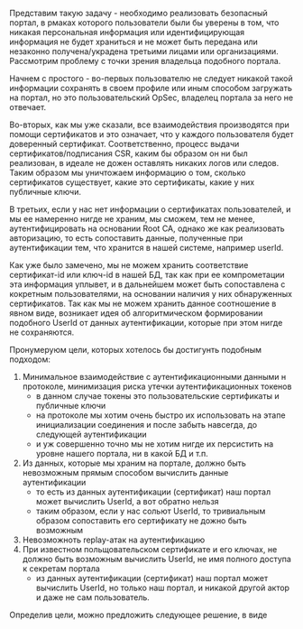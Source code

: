 Представим такую задачу - необходимо реализовать безопасный портал, в рмаках которого пользователи были бы уверены
в том, что никакая персональная информация или идентифицирующая информация не будет храниться и не может быть передана
или незаконно получена/украдена третьими лицами или организациями.
Рассмотрим проблему с точки зрения владельца подобного портала.

Начнем с простого - во-первых пользователю не следует никакой такой информации сохранять в своем профиле или иным
способом загружать на портал, но это пользовательский OpSec, владелец портала за него не отвечает.

Во-вторых, как мы уже сказали, все взаимодействия производятся при помощи сертификатов и это означает, что у каждого
пользователя будет доверенный сертификат. Соответственно, процесс выдачи сертификатов/подписания CSR, каким бы образом
он ни был реализован, в идеале не дожен оставлять никаких логов или следов. Таким образом мы уничтожаем информацию о том,
сколько сертификатов существует, какие это сертификаты, какие у них публичные ключи.

В третьих, если у нас нет информации о сертификатах пользователей, и мы ее намеренно нигде не храним, мы сможем, тем не
менее, аутентифицировать на основании Root CA, однако же как реализовать авторизацию, то есть сопоставить данные, полученные
при аутентификации тем, что хранится в нашей системе, например userId.

Как уже было замечено, мы не можем хранить соответствие сертификат-id или ключ-id в нашей БД, так как при ее компрометации
эта информация уплывет, и в дальнейшем может быть сопоставлена с кокретным пользователями, на основании наличия у них
обнаруженных сертификатов. Так как мы не можем хранить данное соотношение в явном виде, возникает идея об алгоритмическом
формировании подобного UserId от данных аутентификации, которые при этом нигде не сохраняются.

Пронумеруюм цели, которых хотелось бы достигунть подобным подходом:
1. Минимальное взаимодействие с аутентификационными данными н протоколе, минимизация риска утечки аутентификационных токенов
    - в данном случае токены это пользовательские сертификаты и публичные ключи
    - на протоколе мы хотим очень быстро их использовать на этапе инициализации соединения и после забыть навсегда, до следующей аутентификации
    - и уж совершенно точно мы не хотим нигде их персистить на уровне нашего портала, ни в какой БД и т.п.
2. Из данных, которые мы храним на портале, должно быть невозможным прямым способом вычислить данные аутентификации
    - то есть из данных аутентификации (сертификат) наш портал может вычислить UserId, а вот обратно нельзя
    - таким образом, если у нас сольют UserId, то тривиальным образом сопоставить его сертификату не дожно быть возможным
3. Невозможноть replay-атак на аутентификацию
4. При известном польщовательском сертификате и его ключах, не должно быть возможным вычислить UserId, не имя полного
доступа к секретам портала
    - из данных аутентификации (сертификат) наш портал может вычислить UserId, но только наш портал, и никакой другой
    актор и даже не сам пользователь.

Определив цели, можно предложить следующее решение, в виде